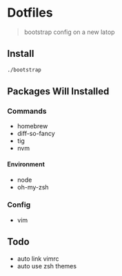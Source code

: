 # Dotfiles
> bootstrap config on a new latop

## Install

```sh
./bootstrap
```

## Packages Will Installed

### Commands

- homebrew
- diff-so-fancy
- tig
- nvm

#### Environment

- node
- oh-my-zsh

### Config

- vim

## Todo

- auto link vimrc
- auto use zsh themes

